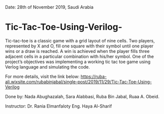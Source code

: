 Date: 28th of November 2019,
Saudi Arabia 

# Tic-Tac-Toe-Using-Verilog-
Tic-tac-toe is a classic game with a grid layout of nine cells. Two players, represented by X and O, fill one square with their symbol until one player wins or a draw is reached. A win is achieved when the player fills three adjacent cells in a particular combination with his/her symbol.
One of the project’s objectives was implementing a working tic tac toe game using Verlog language and simulating the code. 

For more details, visit the link below:
https://ruba-ali.wixsite.com/rubabinjabal/single-post/2019/11/29/Tic-Tac-Toe-Using-Verilog

Done by: Nada Abughazalah, Sara Alabbasi, Ruba Bin Jabal, Ruaa A. Obeid.

Instructor: 
Dr. Rania Elmanfaloty
Eng. Haya Al-Sharif
